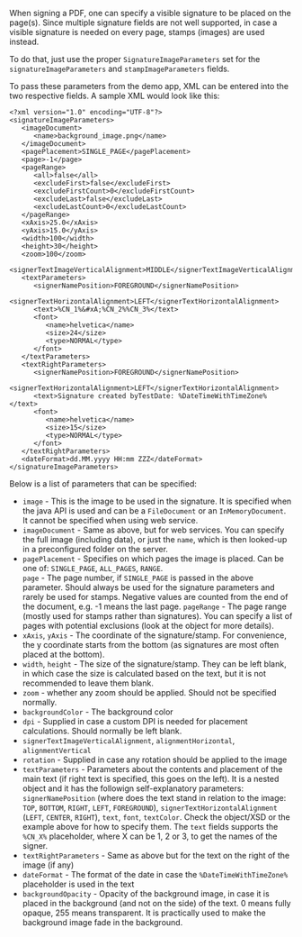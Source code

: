 When signing a PDF, one can specify a visible signature to be placed on the page(s). Since multiple signature fields are not well supported, in case a visible signature is needed on every page, stamps (images) are used instead.

To do that, just use the proper `SignatureImageParameters` set for the `signatureImageParameters` and `stampImageParameters` fields.

To pass these parameters from the demo app, XML can be entered into the two respective fields. A sample XML would look like this:

```
<?xml version="1.0" encoding="UTF-8"?>
<signatureImageParameters>
   <imageDocument>
      <name>background_image.png</name>
   </imageDocument>
   <pagePlacement>SINGLE_PAGE</pagePlacement>
   <page>-1</page>
   <pageRange>
      <all>false</all>
      <excludeFirst>false</excludeFirst>
      <excludeFirstCount>0</excludeFirstCount>
      <excludeLast>false</excludeLast>
      <excludeLastCount>0</excludeLastCount>
   </pageRange>
   <xAxis>25.0</xAxis>
   <yAxis>15.0</yAxis>
   <width>100</width>
   <height>30</height>
   <zoom>100</zoom>
   <signerTextImageVerticalAlignment>MIDDLE</signerTextImageVerticalAlignment>
   <textParameters>
      <signerNamePosition>FOREGROUND</signerNamePosition>
      <signerTextHorizontalAlignment>LEFT</signerTextHorizontalAlignment>
      <text>%CN_1%&#xA;%CN_2%%CN_3%</text>
      <font>
         <name>helvetica</name>
         <size>24</size>
         <type>NORMAL</type>
      </font>
   </textParameters>
   <textRightParameters>
      <signerNamePosition>FOREGROUND</signerNamePosition>
      <signerTextHorizontalAlignment>LEFT</signerTextHorizontalAlignment>
      <text>Signature created byTestDate: %DateTimeWithTimeZone%</text>
      <font>
         <name>helvetica</name>
         <size>15</size>
         <type>NORMAL</type>
      </font>
   </textRightParameters>
   <dateFormat>dd.MM.yyyy HH:mm ZZZ</dateFormat>
</signatureImageParameters> 
```

Below is a list of parameters that can be specified:

- `image` - This is the image to be used in the signature. It is specified when the java API is used and can be a `FileDocument` or an `InMemoryDocument`. It cannot be specified when using web service. 
- `imageDocument` - Same as above, but for web services. You can specify the full image (including data), or just the `name`, which is then looked-up in a preconfigured folder on the server.
- `pagePlacement` - Specifies on which pages the image is placed. Can be one of: `SINGLE_PAGE`, `ALL_PAGES`, `RANGE`.  
`page` - The page number, if `SINGLE_PAGE` is passed in the above parameter. Should always be used for the signature parameters and rarely be used for stamps. Negative values are counted from the end of the document, e.g. -1 means the last page.
`pageRange` - The page range (mostly used for stamps rather than signatures). You can specify a list of pages with potential exclusions (look at the object for more details).
- `xAxis`, `yAxis` - The coordinate of the signature/stamp. For convenience, the y coordinate starts from the bottom (as signatures are most often placed at the bottom).
- `width`, `height` - The size of the signature/stamp. They can be left blank, in which case the size is calculated based on the text, but it is not recommended to leave them blank.
- `zoom` - whether any zoom should be applied. Should not be specified normally.
- `backgroundColor` - The background color
- `dpi` - Supplied in case a custom DPI is needed for placement calculations. Should normally be left blank.
- `signerTextImageVerticalAlignment`, `alignmentHorizontal`, `alignmentVertical`
- `rotation` - Supplied in case any rotation should be applied to the image
- `textParameters` - Parameters about the contents and placement of the main text (if right text is specified, this goes on the left). It is a nested object and it has the followign self-explanatory parameters: `signerNamePosition` (where does the text stand in relation to the image: `TOP`, `BOTTOM`, `RIGHT`, `LEFT`, `FOREGROUND`), `signerTextHorizontalAlignment` (`LEFT`, `CENTER`, `RIGHT`), `text`, `font`, `textColor`. Check the object/XSD or the example above for how to specify them. The `text` fields supports the `%CN_X%` placeholder, where X can be 1, 2 or 3, to get the names of the signer. 
- `textRightParameters` - Same as above but for the text on the right of the image (if any)
- `dateFormat` - The format of the date in case the `%DateTimeWithTimeZone%` placeholder is used in the text
- `backgroundOpacity` - Opacity of the background image, in case it is placed in the background (and not on the side) of the text. 0 means fully opaque, 255 means transparent. It is practically used to make the background image fade in the background.